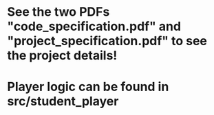 # See the two PDFs "code\_specification.pdf" and "project\_specification.pdf" to see the project details!
# Player logic can be found in src/student_player
